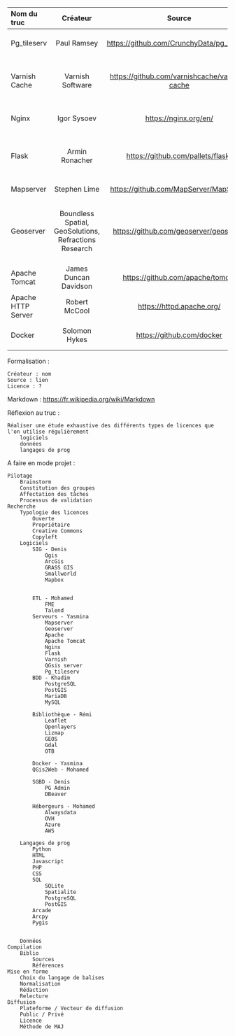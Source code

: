 | Nom du truc       |     Créateur      |        Source     |        Licence    |
| :------------ | :-------------: | :-------------: |:-------------: |
| Pg_tileserv       |     Paul Ramsey   | https://github.com/CrunchyData/pg_tileserv|  Apache License 2.0    |
| Varnish Cache     | Varnish Software  | https://github.com/varnishcache/varnish-cache| SPDX-License-Identifier: BSD-2-Clause    |
| Nginx              |      Igor Sysoev | https://nginx.org/en/|  2-clause BSD-like license|
| Flask             |   Armin Ronacher  |   https://github.com/pallets/flask)   |   BSD 3-Clause "New" or "Revised" License    |
| Mapserver         | Stephen Lime      |https://github.com/MapServer/MapServer |  Open source |
| Geoserver         | Boundless Spatial, GeoSolutions, Refractions Research | https://github.com/geoserver/geoserver|  GNU General Public License Version 2.0 license|
| Apache Tomcat     | James Duncan Davidson |https://github.com/apache/tomcat  |     Apache License version 2     |
| Apache HTTP Server|    Robert McCool  | https://httpd.apache.org/  | Apache License 2.0|
| Docker|   Solomon Hykes  |https://github.com/docker| Apache License 2.0|

Formalisation :

    Créateur : nom
    Source : lien
    Licence : ?

Markdown : https://fr.wikipedia.org/wiki/Markdown

Réflexion au truc :

    Réaliser une étude exhaustive des différents types de licences que l'on utilise régulièrement
        logiciels
        données
        langages de prog

A faire en mode projet :

    Pilotage
        Brainstorm
        Constitution des groupes
        Affectation des tâches
        Processus de validation
    Recherche
        Typologie des licences
            Ouverte
            Propriétaire
            Creative Commons
            Copyleft
        Logiciels 
            SIG - Denis
                Qgis
                ArcGis
                GRASS GIS
                Smallworld
                Mapbox


            ETL - Mohamed
                FME 
                Talend
            Serveurs - Yasmina
                Mapserver
                Geoserver
                Apache
                Apache Tomcat
                Nginx
                Flask
                Varnish
                QGsis server
                Pg_tileserv
            BDD - Khadim
                PostgreSQL
                PostGIS
                MariaDB
                MySQL

            Bibliothèque - Rémi
                Leaflet
                Openlayers  
                Lizmap
                GEOS
                Gdal
                OTB            
            
            Docker - Yasmina
            QGis2Web - Mohamed
            
            SGBD - Denis
                PG Admin
                DBeaver
                
            Hébergeurs - Mohamed
                Alwaysdata
                OVH
                Azure
                AWS

        Langages de prog
            Python 
            HTML
            Javascript
            PHP
            CSS  
            SQL 
                SQLite
                Spatialite
                PostgreSQL
                PostGIS
            Arcade
            Arcpy
            Pygis

        
        Données 
    Compilation
        Biblio 
            Sources 
            Références
    Mise en forme 
        Choix du langage de balises
        Normalisation
        Rédaction
        Relecture
    Diffusion
        Plateforme / Vecteur de diffusion 
        Public / Privé
        Licence 
        Méthode de MAJ

